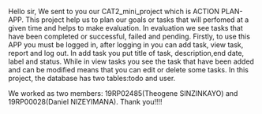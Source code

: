 Hello sir, We sent to you our CAT2_mini_project which is ACTION PLAN-APP.
This project help us to plan our goals or tasks that will perfomed at a given time and helps to make evaluation.
In evaluation we see tasks that have been completed or successful, failed and pending.
Firstly, to use this APP you must be logged in, after logging in you can add task, view task, report and log out.
In add task you put title of task, description,end date, label and status.
While in view tasks you see the task that have been added and can be modified means that you can edit or delete some tasks.
In this project, the database has two tables:todo and user.


We worked as two members: 19RP02485(Theogene SINZINKAYO) and 19RP00028(Daniel NIZEYIMANA).
Thank you!!!!

